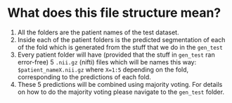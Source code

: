 # What does this file structure mean?
1. All the folders are the patient names of the test dataset.
2. Inside each of the patient folders is the predicted segmentation of each of the fold which is generated from the stuff that we do in the `gen_test` 
3. Every patient folder will have (provided that the stuff in `gen_test` ran error-free) 5 `.nii.gz` (nifti) files which will be names this way: `$patient_nameX.nii.gz` where `X=1:5` depending on the fold, corresponding to the predictions of each fold.
4. These 5 predictions will be combined using majority voting. For details on how to do the majority voting please navigate to the `gen_test` folder. 
